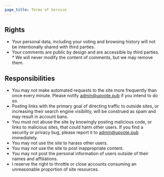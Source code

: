 ```yaml
---
page_title: Terms of Service
---
```


## Rights

* Your personal data, including your voting and browsing history will not be intentionally shared with third parties.
* Your comments are public by design and are accessible by third parties. * We will never modify the content of comments, but we may remove them.

## Responsibilities

* You may not make automated requests to the site more frequently than once every minute. Please notify <a href='admin@upvote.pub'>admin@upvote.pub</a> if you intend to do so.
* Posting links with the primary goal of directing traffic to outside sites, or increasing their search engine visibility, will be construed as spam and may result in account bans.
* You must not abuse the site by knowingly posting malicious code, or links to malicious sites, that could harm other users. If you find a security or privacy bug, please report it to <a href='admin@upvote.pub'>admin@upvote.pub</a> immediately.
* You may not use the site to harass other users.
* You may not use the site to post inappropriate content.
* You may not post the personal information of users outside of their names and affiliations.
* I reserve the right to throttle or close accounts consuming an unreasonable proportion of site resources.
